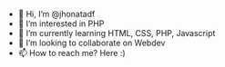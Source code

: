 - 👋 Hi, I’m @jhonatadf
- 👀 I’m interested in PHP
- 🌱 I’m currently learning HTML, CSS, PHP, Javascript 
- 💞️ I’m looking to collaborate on Webdev
- 📫 How to reach me? Here :)

<!---
jhonatadf/jhonatadf is a ✨ special ✨ repository because its `README.md` (this file) appears on your GitHub profile.
You can click the Preview link to take a look at your changes.
--->
